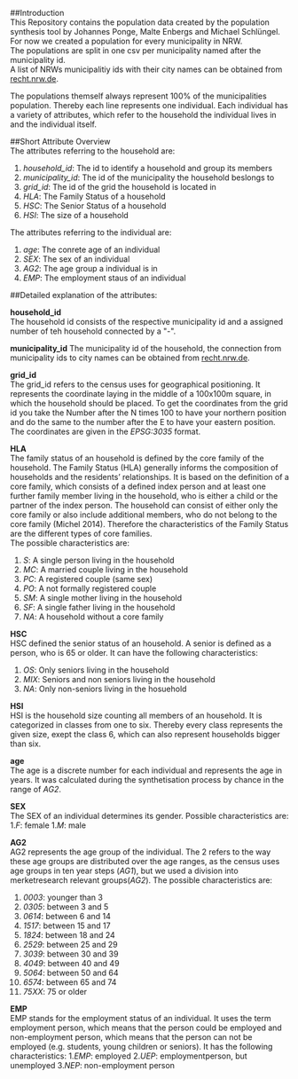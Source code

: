 ##Introduction  
This Repository contains the population data created by the population synthesis tool by Johannes Ponge, Malte Enbergs and Michael Schlüngel.  
For now we created a population for every municipality in NRW.  
The populations are split in one csv per municipality named after the municipality id.  
A list of NRWs municipalitiy ids with their city names can be obtained from [recht.nrw.de](https://recht.nrw.de/lmi/owa/br_vbl_show_pdf?p_id=160).  

The populations themself always represent 100% of the municipalities population. Thereby each line represents one individual. 
Each individual has a variety of attributes, which refer to the household the individual lives in and the individual itself.  

##Short Attribute Overview  
The attributes referring to the household are:
1. *household_id*: The id to identify a household and group its members
1. *municipality_id*: The id of the municipality the household beslongs to
1. *grid_id*: The id of the grid the household is located in
1. *HLA*: The Family Status of a household
1. *HSC*: The Senior Status of a household
1. *HSI*: The size of a household

The attributes referring to the individual are:
1. *age*: The conrete age of an individual
1. *SEX*: The sex of an individual
1. *AG2*: The age group a individual is in
1. *EMP*: The employment staus of an individual

##Detailed explanation of the attributes:  

**household_id**  
The household id consists of the respective municipality id and a assigned number of teh household connected by a "-".

**municipality_id**
The municipality id of the household, the connection from municipality ids to city names can be obtained from [recht.nrw.de](https://recht.nrw.de/lmi/owa/br_vbl_show_pdf?p_id=160).

**grid_id**  
The grid_id refers to the census uses for geographical positioning. It represents the coordinate laying in the middle of a 100x100m square, in which the household should be placed. To get the coordinates from the grid id you take the Number after the N times 100 to have your northern position and do the same to the number after the E to have your eastern position. The coordinates are given in the *EPSG:3035* format.

**HLA**  
The family status of an household is defined by the core family of the household. The Family Status (HLA) generally informs the composition of households and the residents’ relationships. It is based on the definition of a core family, which consists of a defined index person and at least one further family member living in the household, who is either a child or the partner of the index person. The household can consist of either only the core family or also include additional members, who do not belong to the core family (Michel 2014). Therefore the characteristics of the Family Status are the different types of core families.  
The possible characteristics are:
1. *S*: A single person living in the household
1. *MC*:  A married couple living in the household
1. *PC*: A registered couple (same sex)
1. *PO*: A not formally registered couple
1. *SM*: A single mother living in the household
1. *SF*: A single father living in the household
1. *NA*: A household without a core family

**HSC**  
HSC defined the senior status of an household. A senior is defined as a person, who is 65 or older. It can have the following characteristics:
1. *OS*: Only seniors living in the household
1. *MIX*: Seniors and non seniors living in the household
1. *NA*: Only non-seniors living in the hosuehold

**HSI**  
HSI is the household size counting all members of an household. It is categorized in classes from one to six. Thereby every class represents the given size, exept the class 6, which can also represent households bigger than six.

**age**  
The age is a discrete number for each individual and represents the age in years. It was calculated during the synthetisation process by chance in the range of *AG2*.

**SEX**  
The SEX of an individual determines its gender. Possible characteristics are:
1.*F*: female
1.*M*: male

**AG2**  
AG2 represents the age group of the individual. The 2 refers to the way these age groups are distributed over the age ranges, as the census uses age groups in ten year steps (*AG1*), but we used a division into merketresearch relevant groups(*AG2*). The possible characteristics are:  
1. *0003*:  younger than 3
1. *0305*:  between 3 and 5
3. *0614*:  between 6 and 14
4. *1517*:  between 15 and 17
5. *1824*:  between 18 and 24
6. *2529*:  between 25 and 29
7. *3039*:  between 30 and 39
8. *4049*:  between 40 and 49
9. *5064*:  between 50 and 64
10. *6574*:  between 65 and 74
11. *75XX*: 75 or older

**EMP**  
EMP stands for the employment status of an individual. It uses the term employment person, which means that the person could be employed and non-employment person, which means that the person can not be employed (e.g. students, young children or seniors). It has the following characteristics:
1.*EMP*: employed
2.*UEP*: employmentperson, but unemployed
3.*NEP*: non-employment person
